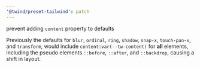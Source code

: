 ```yaml
---
'@twind/preset-tailwind': patch
---
```


prevent adding `content` property to defaults

Previously the defaults for `blur`, `ordinal`, `ring`, `shadow`, `snap-x`, `touch-pan-x`, and `transform`, would include `content:var(--tw-content)` for **all** elements, including the pseudo elements `::before`, `::after`, and `::backdrop`, causing a shift in layout.
